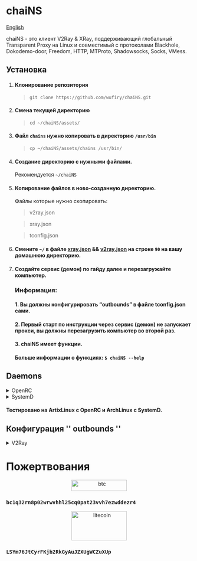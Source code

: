 # chaiNS
[English](https://github.com/wufiry/chaiNS "Change Lang")

chaiNS - это клиент V2Ray & XRay, поддерживающий глобальный Transparent Proxy на Linux и совместимый с протоколами Blackhole, Dokodemo-door, Freedom, HTTP, MTProto, Shadowsocks, Socks, VMess.

## Установка

1. #### Клонирование репозитория

	> `
git clone https://github.com/wufiry/chaiNS.git
`

2. #### Смена текущей директорию

	> `
cd ~/chaiNS/assets/
`

3. #### Файл `chains` нужно копировать в директорию ` /usr/bin `
	> ``
cp ~/chaiNS/assets/chains /usr/bin/ 
``

4. #### Создание директорию с нужными файлами.
   	Рекомендуется `~/chaiNS`

5. #### Копирование файлов в ново-созданную директорию.
	Файлы которые нужно скопировать:
   > v2ray.json
   
   > xray.json
   
   > tconfig.json

6. #### Смените `~/` в файле [xray.json](https://github.com/wufiry/chaiNS/blob/main/assets/xray.json) && [v2ray.json](https://github.com/wufiry/chaiNS/blob/main/assets/xray.json) на строке `90` на вашу домашнюю директорию.

7. #### Создайте сервис (демон) по гайду далее и перезагружайте компьютер.
	### Информация:
	#### 1. Вы должны конфигурировать “outbounds” в файле tconfig.json сами.
	#### 2. Первый старт по инструкции через сервис (демон) не запускает прокси, вы должны перезагрузить компьютер во второй раз.
	#### 3. chaiNS имеет функции. 
		
  	#### Больше информации о функциях: ` $ chaiNS --help `

## Daemons
<details>

<summary>OpenRC</summary>

### ~/chaiNS/daemons/openrc
#### Переименуйте файл на chaiNS
> Файл сервиса нужно копировать в ``/etc/init.d``

```sh
#!/sbin/openrc-run

name="chaiNS"
description="A transparent proxy v2ray/xray chains client by ru osint team - tw"
command="/usr/bin/chains"
pidfile="/run/${RC_SVCNAME}.pid"
command_background="yes"
rc_ulimit="-n 30000"
rc_cgroup_cleanup="yes"

 depend() {
	need net
	after net
   }
```
#### После копирования, нужно выполнить следующие команды:

```sh
chmod +x chaiNS
rc-update add chaiNS default
```
</details>

<details>

<summary>SystemD</summary>

#### ~/chaiNS/daemons/systemd.service
#### Переименуйте файл на chaiNS.service
> Файл сервиса нужно копировать в ``/etc/systemd/system/``

```sh
[Unit]
Description=A transparent proxt v2ray&xray chains client
Documentation=https://github.com/wufiry/chaiNS
After=network.target nss-lookup.target iptables.service ip6tables.service nftables.service xray.ser>
Wants=network.target

[Service]
Type=simple
User=root
LimitNPROC=500
LimitNOFILE=1000000
ExecStart=/usr/bin/chains
Restart=on-failure

[Install]
WantedBy=multi-user.target
```
#### После копирования, выполните следующие команды:

```sh
systemctl daemon-reload
systemctl enable --now chaiNS
```
</details>

#### Тестировано на ArtixLinux c OpenRC и ArchLinux c SystemD.

## Конфигурация '' outbounds ''

<details>

<summary>V2Ray</summary>

[Гайд](https://v2ray.com/en/configuration/protocols "Choose needed protocol")

</details>

# Пожертвования


<p align="center">
<img src="https://pngimg.com/uploads/bitcoin/bitcoin_PNG18.png" alt="btc" width="150" height="30"/>
</p>
	
 ### `bc1q32rn8p02wrwvhhl25cq0pat23vvh7ezwddezr4`

 <p align="center">
 <img src="https://cdn.icon-icons.com/icons2/2699/PNG/512/litecoin_logo_icon_170221.png" alt="litecoin" width="150" height="79" />
 </p>

 ### `LSYm76JtCyrFKjb2RkGyAuJZXUgWCZuXUp`
